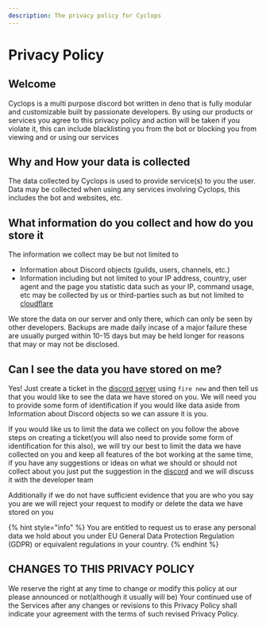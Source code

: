 ```yaml
---
description: The privacy policy for Cyclops
---
```


# Privacy Policy

## Welcome

Cyclops is a multi purpose discord bot written in deno that is fully modular and customizable built by passionate developers. By using our products or services you agree to this privacy policy and action will be taken if you violate it, this can include blacklisting you from the bot or blocking you from viewing and or using our services

## Why and How your data is collected

The data collected by Cyclops is used to provide service\(s\) to you the user. Data may be collected when using any services involving Cyclops, this includes the bot and websites, etc.

## What information do you collect and how do you store it

The information we collect may be but not limited to  


* Information about Discord objects \(guilds, users, channels, etc.\)
* Information including but not limited to your IP address, country, user agent and the page you statistic data such as your IP, command usage, etc may be collected by us or third-parties such as but not limited to [cloudflare](https://www.cloudflare.com/)

We store the data on our server and only there, which can only be seen by other developers. Backups are made daily incase of a major failure these are usually purged within 10-15 days but may be held longer for reasons that may or may not be disclosed.



## Can I see the data you have stored on me?

Yes! Just create a ticket in the [discord server](https://discord.gg/NMRWG8xgx8) using `fire new` and then tell us that you would like to see the data we have stored on you. We will need you to provide some form of identification if you would like data aside from Information about Discord objects so we can assure it is you.  
  
If you would like us to limit the data we collect on you follow the above steps on creating a ticket\(you will also need to provide some form of identification for this also\), we will try our best to limit the data we have collected on you and keep all features of the bot working at the same time, if you have any suggestions or ideas on what we should or should not collect about you just put the suggestion in the [discord](https://discord.gg/NMRWG8xgx8) and we will discuss it with the developer team   
  
Additionally if we do not have sufficient evidence that you are who you say you are we will reject your request to modify or delete the data we have stored on you

{% hint style="info" %}
You are entitled to request us to erase any personal data we hold about you under EU General Data Protection Regulation \(GDPR\) or equivalent regulations in your country.
{% endhint %}

## CHANGES TO THIS PRIVACY POLICY

We reserve the right at any time to change or modify this policy at our please announced or not\(although it usually will be\) Your continued use of the Services after any changes or revisions to this Privacy Policy shall indicate your agreement with the terms of such revised Privacy Policy.

